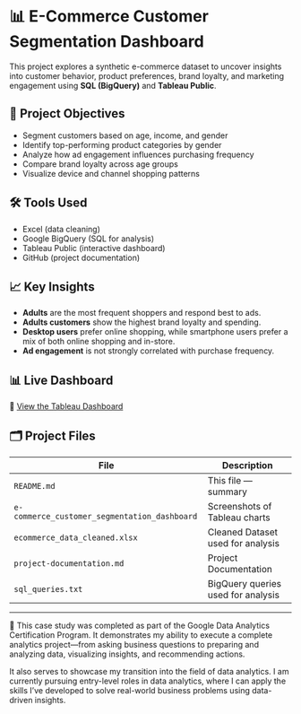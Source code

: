 # 📊 E-Commerce Customer Segmentation Dashboard

This project explores a synthetic e-commerce dataset to uncover insights into customer behavior, product preferences, brand loyalty, and marketing engagement using **SQL (BigQuery)** and **Tableau Public**.

## 🚀 Project Objectives

- Segment customers based on age, income, and gender
- Identify top-performing product categories by gender
- Analyze how ad engagement influences purchasing frequency
- Compare brand loyalty across age groups
- Visualize device and channel shopping patterns

## 🛠️ Tools Used

- Excel (data cleaning)
- Google BigQuery (SQL for analysis)
- Tableau Public (interactive dashboard)
- GitHub (project documentation)

## 📈 Key Insights

- **Adults** are the most frequent shoppers and respond best to ads.
- **Adults customers** show the highest brand loyalty and spending.
- **Desktop users** prefer online shopping, while smartphone users prefer a mix of both online shopping and in-store.
- **Ad engagement** is not strongly correlated with purchase frequency.

## 📊 Live Dashboard

🔗 [View the Tableau Dashboard](https://public.tableau.com/app/profile/christian.jerome.simbillo/viz/E-CommerceCustomerSegmentationDashboard/Dashboard1)

## 🗂️ Project Files

| File | Description |
|------|-------------|
| `README.md` | This file — summary |
| `e-commerce_customer_segmentation_dashboard` | Screenshots of Tableau charts |
| `ecommerce_data_cleaned.xlsx` | Cleaned Dataset used for analysis |
| `project-documentation.md` | Project Documentation |
| `sql_queries.txt` | BigQuery queries used for analysis |


---

📌 This case study was completed as part of the Google Data Analytics Certification Program. It demonstrates my ability to execute a complete analytics project—from asking business questions to preparing and analyzing data, visualizing insights, and recommending actions.

It also serves to showcase my transition into the field of data analytics. I am currently pursuing entry-level roles in data analytics, where I can apply the skills I’ve developed to solve real-world business problems using data-driven insights.
